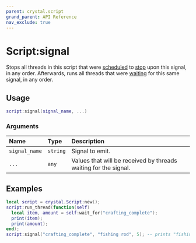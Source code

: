 ```yaml
---
parent: crystal.script
grand_parent: API Reference
nav_exclude: true
---
```


# Script:signal

Stops all threads in this script that were [scheduled](thread_stop_on) to [stop](thread_stop) upon this signal, in any order. Afterwards, runs all threads that were [waiting](thread_wait_for) for this same signal, in any order.

## Usage

```lua
script:signal(signal_name, ...)
```

### Arguments

| Name          | Type     | Description                                                     |
| :------------ | :------- | :-------------------------------------------------------------- |
| `signal_name` | `string` | Signal to emit.                                                 |
| `...`         | `any`    | Values that will be received by threads waiting for the signal. |

## Examples

```lua
local script = crystal.Script:new();
script:run_thread(function(self)
  local item, amount = self:wait_for("crafting_complete");
  print(item);
  print(amount);
end);
script:signal("crafting_complete", "fishing rod", 5); -- prints "fishing rod" and "5"
```
